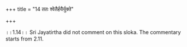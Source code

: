 +++
title = "14 ततः श्वेतैर्हयैर्युक्ते"

+++
  
  
।।1.14।। Sri Jayatirtha did not comment on this sloka. The commentary
starts from 2.11.  
  
